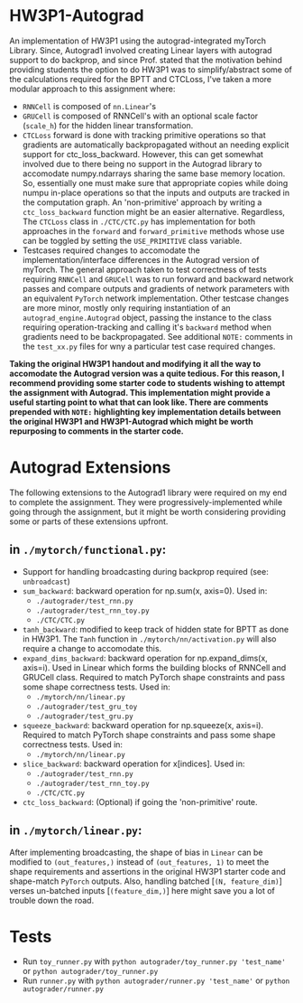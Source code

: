 # HW3P1-Autograd

An implementation of HW3P1 using the autograd-integrated myTorch Library. Since, Autograd1 involved creating Linear layers with autograd support to do backprop, and since Prof. stated that the motivation behind providing students the option to do HW3P1 was to simplify/abstract some of the calculations required for the BPTT and CTCLoss, I've taken a more modular approach to this assignment where:

- `RNNCell` is composed of `nn.Linear`'s
- `GRUCell` is composed of RNNCell's with an optional scale factor (`scale_h`) for the hidden linear transformation.
- `CTCLoss` forward is done with tracking primitive operations so that gradients are automatically backpropagated without an needing explicit support for ctc_loss_backward. However, this can get somewhat involved due to there being no support in the Autograd library to accomodate numpy.ndarrays sharing the same base memory location. So, essentially one must make sure that appropriate copies while doing numpu in-place operations so that the inputs and outputs are tracked in the computation graph. An 'non-primitive' approach by writing a `ctc_loss_backward` function might be an easier alternative. Regardless, The `CTCLoss` class in `./CTC/CTC.py` has implementation for both approaches in the `forward` and `forward_primitive` methods whose use can be toggled by setting the `USE_PRIMITIVE` class variable.
- Testcases required changes to accomodate the implementation/interface differences in the Autograd version of myTorch. The general approach taken to test correctness of tests requiring `RNNCell` and `GRUCell` was to run forward and backward network passes and compare outputs and gradients of network parameters with an equivalent `PyTorch` network implementation. Other testcase changes are more minor, mostly only requiring instantiation of an `autograd_engine.Autograd` object, passing the instance to the class requiring operation-tracking and calling it's `backward` method when gradients need to be backpropagated. See additional `NOTE:` comments in the `test_xx.py` files for wny a particular test case required changes.

**Taking the original HW3P1 handout and modifying it all the way to accomodate the Autograd version was a quite tedious. For this reason, I recommend providing some starter code to students wishing to attempt the assignment with Autograd. This implementation might provide a useful starting point to what that can look like. There are comments prepended with `NOTE:` highlighting key implementation details between the original HW3P1 and HW3P1-Autograd which might be worth repurposing to comments in the starter code.**

# Autograd Extensions

The following extensions to the Autograd1 library were required on my end to complete the assignment. They were progressively-implemented while going through the assignment, but it might be worth considering providing some or parts of these extensions upfront.

## in `./mytorch/functional.py`:

- Support for handling broadcasting during backprop required (see: `unbroadcast`)
- `sum_backward`: backward operation for np.sum(x, axis=0). Used in:
  - `./autograder/test_rnn.py`
  - `./autograder/test_rnn_toy.py`
  - `./CTC/CTC.py`
- `tanh_backward`: modified to keep track of hidden state for BPTT as done in HW3P1. The `Tanh` function in `./mytorch/nn/activation.py`
  will also require a change to accomodate this.
- `expand_dims_backward`: backward operation for np.expand_dims(x, axis=i). Used in Linear which forms the building blocks of RNNCell and GRUCell class. Required to match PyTorch shape constraints and pass some shape correctness tests. Used in:
  - `./mytorch/nn/linear.py`
  - `./autograder/test_gru_toy`
  - `./autograder/test_gru.py`
- `squeeze_backward`: backward operation for np.squeeze(x, axis=i). Required to match PyTorch shape constraints and pass some shape correctness tests. Used in:
  - `./mytorch/nn/linear.py`
- `slice_backward`: backward operation for x[indices]. Used in:
  - `./autograder/test_rnn.py`
  - `./autograder/test_rnn_toy.py`
  - `./CTC/CTC.py`
- `ctc_loss_backward`: (Optional) if going the 'non-primitive' route.

## in `./mytorch/linear.py`:

After implementing broadcasting, the shape of bias in `Linear` can be modified to `(out_features,)` instead of `(out_features, 1)` to meet the shape requirements and assertions in the original HW3P1 starter code and shape-match `PyTorch` outputs. Also, handling batched [`(N, feature_dim)`] verses un-batched inputs [`(feature_dim,)`] here might save you a lot of trouble down the road.

# Tests

- Run `toy_runner.py` with `python autograder/toy_runner.py 'test_name'` or `python autograder/toy_runner.py`
- Run `runner.py` with `python autograder/runner.py 'test_name'` or `python autograder/runner.py`
